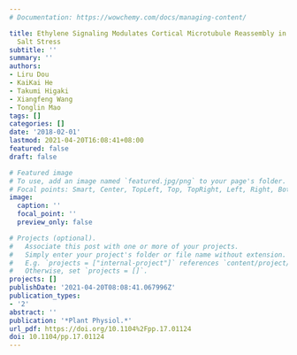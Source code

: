 ```yaml
---
# Documentation: https://wowchemy.com/docs/managing-content/

title: Ethylene Signaling Modulates Cortical Microtubule Reassembly in Response to
  Salt Stress
subtitle: ''
summary: ''
authors:
- Liru Dou
- KaiKai He
- Takumi Higaki
- Xiangfeng Wang
- Tonglin Mao
tags: []
categories: []
date: '2018-02-01'
lastmod: 2021-04-20T16:08:41+08:00
featured: false
draft: false

# Featured image
# To use, add an image named `featured.jpg/png` to your page's folder.
# Focal points: Smart, Center, TopLeft, Top, TopRight, Left, Right, BottomLeft, Bottom, BottomRight.
image:
  caption: ''
  focal_point: ''
  preview_only: false

# Projects (optional).
#   Associate this post with one or more of your projects.
#   Simply enter your project's folder or file name without extension.
#   E.g. `projects = ["internal-project"]` references `content/project/deep-learning/index.md`.
#   Otherwise, set `projects = []`.
projects: []
publishDate: '2021-04-20T08:08:41.067996Z'
publication_types:
- '2'
abstract: ''
publication: '*Plant Physiol.*'
url_pdf: https://doi.org/10.1104%2Fpp.17.01124
doi: 10.1104/pp.17.01124
---
```

